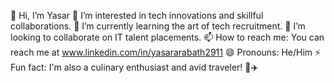 👋 Hi, I’m Yasar
👀 I’m interested in tech innovations and skillful collaborations.
🌱 I’m currently learning the art of tech recruitment.
💞️ I’m looking to collaborate on IT talent placements.
📫 How to reach me: You can reach me at www.linkedin.com/in/yasararabath2911
😄 Pronouns: He/Him
⚡ Fun fact: I'm also a culinary enthusiast and avid traveler! 🍳✈️

<!---
Yasar821516/Yasar821516 is a ✨ special ✨ repository because its `README.md` (this file) appears on your GitHub profile.
You can click the Preview link to take a look at your changes.
--->

